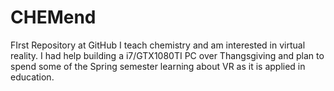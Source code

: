 # CHEMend
FIrst Repository at GitHub
I teach chemistry and am interested in virtual reality. I had help building a i7/GTX1080TI PC over Thangsgiving and plan to spend some of the Spring semester learning about VR as it is applied in education.
